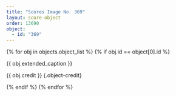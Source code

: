 ```yaml
---
title: "Scores Image No. 369"
layout: score-object
order: 13690
object:
  - id: "369"
---
```


{% for obj in objects.object_list %}
{% if obj.id == object[0].id %}

{{ obj.extended_caption }}

{{ obj.credit }} {.object-credit}

{% endif %}
{% endfor %}
